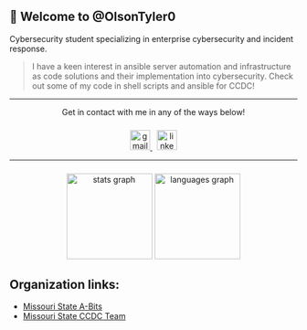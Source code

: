 <h2 align="left">💽 Welcome to @OlsonTyler0 </h2>

Cybersecurity student specializing in enterprise cybersecurity and incident response.

> I have a keen interest in ansible server automation and infrastructure as code solutions and their implementation into cybersecurity.
> Check out some of my code in shell scripts and ansible for CCDC!

---


<p align="center"> Get in contact with me in any of the ways below! </p>

###


<div align="center">
  <a href="mailto:olsontyler021@gmail.com" target="_blank">
    <img src="https://img.shields.io/static/v1?message=Gmail&logo=gmail&label=&color=D14836&logoColor=white&labelColor=&style=for-the-badge" height="35" alt="gmail logo"  />
  </a>&nbsp;
  <a href="linkedin.com/in/tyler-s-olson" target="_blank">
    <img src="https://img.shields.io/static/v1?message=LinkedIn&logo=linkedin&label=&color=0077B5&logoColor=white&labelColor=&style=for-the-badge" height="35" alt="linkedin logo"  />
  </a>
</div>

---
###

<div align="center">
  <img src="https://github-readme-stats.vercel.app/api?username=OlsonTyler0&hide_title=false&hide_rank=false&show_icons=true&include_all_commits=true&count_private=true&disable_animations=false&theme=dracula&locale=en&hide_border=false" height="150" alt="stats graph"  />
  <img src="https://github-readme-stats.vercel.app/api/top-langs?username=OlsonTyler0&locale=en&hide_title=false&layout=compact&card_width=320&langs_count=5&theme=dracula&hide_border=false" height="150" alt="languages graph"  />
</div>

## Organization links: 
- [Missouri State A-Bits](https://github.com/msu-abits)
- [Missouri State CCDC Team](https://github.com/Missouri-State-CCDC-Team)